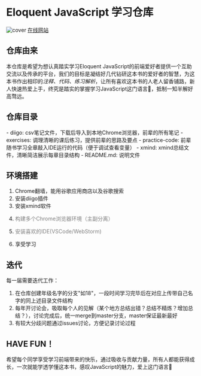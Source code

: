 # Eloquent JavaScript 学习仓库
![cover](https://eloquentjavascript.net/img/cover.jpg)
[在线网站](https://eloquentjavascript.net/)

## 仓库由来
本仓库是希望为想认真踏实学习Eloquent JavaScript的前端爱好者提供一个互助交流以及传承的平台，我们的目标是凝结好几代钻研这本书的爱好者的智慧，为这本书作出相印的*注释、代码、练习解析*，让所有喜欢这本书的人老人留香铺路，新人快速热爱上手，终究是踏实的掌握学习JavaScript这门语言🌟，抵制一知半解好高骛远。

## 仓库目录

\- diigo: csv笔记文件，下载后导入到本地Chrome浏览器，前辈的所有笔记
\- exercises: 调理清晰的课后练习，提供前辈的思路及要点
\- practice-code: 前辈随书学习全章敲入IDE运行的代码（便于调试查看变量）
\- xmind: xmind总结文件，清晰简洁展示每章目录结构
\- README.md: 说明文件
## 环境搭建
1. Chrome翻墙，能用谷歌应用商店以及谷歌搜索
2. 安装diigo插件
3. 安装xmind软件
4. <p style="color: grey">构建多个Chrome浏览器环境（主副分离）</p>
5. <p style="color: grey">安装喜欢的IDE(VSCode/WebStorm)</p>
6. 享受学习
## 迭代
每一届需要迭代工作：
1. 在仓库创建年级名字的分支"如18"，一段时间学习完毕后在对应上传带自己名字的同上述目录文件结构
2. 每年开讨论会，吸取每个人的见解（某个地方总结出错？总结不精炼？增加总结？），讨论完成后，统一merge到master分支，master保证最新最好
3. 有较大分歧问题通过issues讨论，方便记录讨论过程
## HAVE FUN！
希望每个同学享受学习前端带来的快乐，通过吸收与贡献力量，所有人都能获得成长，一次就能学透学懂这本书，感叹JavaScript的魅力，爱上这门语言🤩